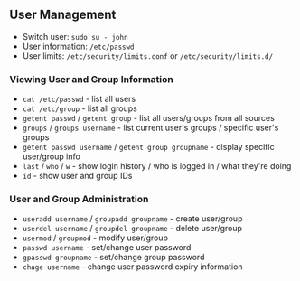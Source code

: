 ## User Management
- Switch user: `sudo su - john`
- User information: `/etc/passwd`
- User limits: `/etc/security/limits.conf` or `/etc/security/limits.d/`

### Viewing User and Group Information
- `cat /etc/passwd` - list all users
- `cat /etc/group` - list all groups
- `getent passwd` / `getent group` - list all users/groups from all sources
- `groups` / `groups username` - list current user's groups / specific user's groups
- `getent passwd username` / `getent group groupname` - display specific user/group info
- `last` / `who` / `w` - show login history / who is logged in / what they're doing
- `id` - show user and group IDs

### User and Group Administration
- `useradd username` / `groupadd groupname` - create user/group
- `userdel username` / `groupdel groupname` - delete user/group
- `usermod` / `groupmod` - modify user/group
- `passwd username` - set/change user password
- `gpasswd groupname` - set/change group password
- `chage username` - change user password expiry information
